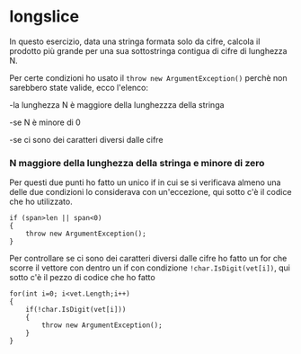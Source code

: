 # longslice
In questo esercizio, data una stringa formata solo da cifre, calcola il prodotto più grande per una sua sottostringa contigua di cifre di lunghezza N.

Per certe condizioni ho usato il ```throw new ArgumentException()``` perchè non sarebbero state valide, ecco l'elenco:

-la lunghezza N è maggiore della lunghezzza della stringa

-se N è minore di 0

-se ci sono dei caratteri diversi dalle cifre
### N maggiore della lunghezza della stringa e minore di zero
Per questi due punti ho fatto un unico if in cui se si verificava almeno una delle due condizioni lo considerava con un'eccezione, qui sotto c'è il codice che ho utilizzato.
```
if (span>len || span<0)
{
    throw new ArgumentException();
}
```
Per controllare se ci sono dei caratteri diversi dalle cifre ho fatto un for che scorre il vettore con dentro un if con condizione ```!char.IsDigit(vet[i])```, qui sotto c'è il pezzo di codice che ho fatto
```
for(int i=0; i<vet.Length;i++)
{
    if(!char.IsDigit(vet[i]))
    {
        throw new ArgumentException();
    }
}
```
